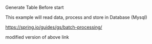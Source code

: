 Generate Table Before start

This example will read data, process and store in Database (Mysql)

https://spring.io/guides/gs/batch-processing/

modified version of above link
